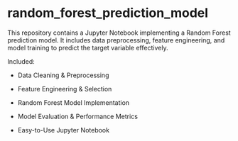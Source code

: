 # random_forest_prediction_model
This repository contains a Jupyter Notebook implementing a Random Forest prediction model.
It includes data preprocessing, feature engineering, and model training to predict the target variable effectively.

Included:

- Data Cleaning & Preprocessing
  
- Feature Engineering & Selection
  
- Random Forest Model Implementation
  
- Model Evaluation & Performance Metrics
  
- Easy-to-Use Jupyter Notebook
